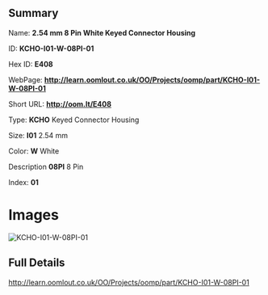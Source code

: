 

## Summary
 
Name: __2.54 mm 8 Pin White Keyed Connector Housing__

ID: __KCHO-I01-W-08PI-01__

Hex ID: __E408__

WebPage: __http://learn.oomlout.co.uk/OO/Projects/oomp/part/KCHO-I01-W-08PI-01__

Short URL: __http://oom.lt/E408__


Type: __KCHO__ Keyed Connector Housing 

Size: __I01__ 2.54 mm 

Color: __W__ White 

Description __08PI__ 8 Pin 

Index: __01__


 # Images
![KCHO-I01-W-08PI-01](http://oomlout.com/oomp-gen/parts/KCHO-I01-W-08PI-01/KCHO-I01-W-08PI-01_420.jpg)



 ## Full Details

 http://learn.oomlout.co.uk/OO/Projects/oomp/part/KCHO-I01-W-08PI-01














